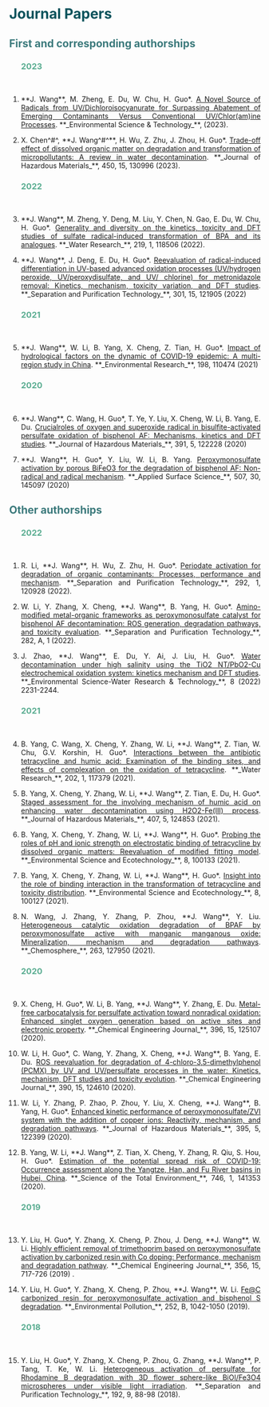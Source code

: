 # <font color=#0A535C>Journal Papers</font>    

## <font color=#3C7A7C>First and corresponding authorships</font>

<ol>
  




### <font color=#5AAD91>2023</font>     
<br>
<li><p style="text-align:justify; text-justify:inter-ideograph;">**J. Wang**, M. Zheng, E. Du, W. Chu, H. Guo*. <a href="https://pubs.acs.org/doi/abs/10.1021/acs.est.2c06327" target="_blank">A Novel Source of Radicals from UV/Dichloroisocyanurate for Surpassing Abatement of Emerging Contaminants Versus Conventional UV/Chlor(am)ine Processes</a>. **_Environmental Science & Technology_**, (2023).</p></li> 








<li><p style="text-align:justify; text-justify:inter-ideograph;">X. Chen^#^, **J. Wang^#^**, H. Wu, Z. Zhu, J. Zhou, H. Guo*. <a href="https://www.sciencedirect.com/science/article/pii/S0304389423002789" target="_blank">Trade-off effect of dissolved organic matter on degradation and transformation of micropollutants: A review in water decontamination</a>. **_Journal of Hazardous Materials_**, 450, 15, 130996 (2023).</p></li>

### <font color=#5AAD91>2022</font>     
<br>
<li><p style="text-align:justify; text-justify:inter-ideograph;">**J. Wang**, M. Zheng, Y. Deng, M. Liu, Y. Chen, N. Gao, E. Du, W. Chu, H. Guo*. <a href="https://www.sciencedirect.com/science/article/pii/S0043135422004602" target="_blank">Generality and diversity on the kinetics, toxicity and DFT studies of sulfate radical-induced transformation of BPA and its analogues</a>. **_Water Research_**, 219, 1, 118506 (2022). </p></li>


<li><p style="text-align:justify; text-justify:inter-ideograph;">**J. Wang**, J. Deng, E. Du, H. Guo*. <a href="https://www.sciencedirect.com/science/article/pii/S1383586622014605" target="_blank">Reevaluation of radical-induced differentiation in UV-based advanced oxidation processes (UV/hydrogen peroxide, UV/peroxydisulfate, and UV/ chlorine) for metronidazole removal: Kinetics, mechanism, toxicity variation, and DFT studies</a>. **_Separation and Purification Technology_**, 301, 15, 121905 (2022) </p></li>





### <font color=#5AAD91>2021</font>
<br>
<li><p style="text-align:justify; text-justify:inter-ideograph;">**J. Wang**, W. Li, B. Yang, X. Cheng, Z. Tian, H. Guo*. <a href="https://www.sciencedirect.com/science/article/pii/S0013935120313712" target="_blank">Impact of hydrological factors on the dynamic of COVID-19 epidemic: A multi-region study in China</a>. **_Environmental Research_**, 198, 110474 (2021) </p></li>

### <font color=#5AAD91>2020</font>
<br>

<li><p style="text-align:justify; text-justify:inter-ideograph;">**J. Wang**, C. Wang, H. Guo*, T. Ye, Y. Liu, X. Cheng, W. Li, B. Yang, E. Du. <a href="https://www.sciencedirect.com/science/article/pii/S0304389420302168" target="_blank">Crucialroles of oxygen and superoxide radical in bisulfite-activated persulfate oxidation of bisphenol AF: Mechanisms, kinetics and DFT studies</a>. **_Journal of Hazardous Materials_**, 391, 5, 122228 (2020) </p></li>


<li><p style="text-align:justify; text-justify:inter-ideograph;">**J. Wang**, H. Guo*, Y. Liu, W. Li, B. Yang. <a href="https://www.sciencedirect.com/science/article/pii/S0169433219339145" target="_blank">Peroxymonosulfate activation by porous BiFeO3 for the degradation of bisphenol AF: Non-radical and radical mechanism</a>. **_Applied Surface Science_**, 507, 30, 145097 (2020)</p></li>

</ol>



## <font color=#3C7A7C>Other authorships</font> 



<ol>



### <font color=#5AAD91>2022</font>
<br>

<li><p style="text-align:justify; text-justify:inter-ideograph;">R. Li, **J. Wang**, H. Wu, Z. Zhu, H. Guo*. <a href="https://www.sciencedirect.com/science/article/pii/S1383586622004853" target="_blank">Periodate activation for degradation of organic contaminants: Processes, performance and mechanism</a>. **_Separation and Purification Technology_**, 292, 1, 120928 (2022). </p></li>




<li><p style="text-align:justify; text-justify:inter-ideograph;">W. Li, Y. Zhang, X. Cheng, **J. Wang**, B. Yang, H. Guo*. <a href="https://www.sciencedirect.com/science/article/pii/S1383586621016737" target="_blank">Amino-modified metal-organic frameworks as peroxymonosulfate catalyst for bisphenol AF decontamination: ROS generation, degradation pathways, and toxicity evaluation</a>. **_Separation and Purification Technology_**, 282, A, 1 (2022). </p></li>




<li><p style="text-align:justify; text-justify:inter-ideograph;">J. Zhao, **J. Wang**, E. Du, Y. Ai, J. Liu, H. Guo*. <a href="https://pubs.rsc.org/en/content/articlelanding/2022/ew/d2ew00322h" target="_blank">Water decontamination under high salinity using the TiO2 NT/PbO2-Cu electrochemical oxidation system: kinetics mechanism and DFT studies</a>. **_Environmental Science-Water Research & Technology_**, 8 (2022) 2231-2244. </p></li>



### <font color=#5AAD91>2021</font>

<br>


<li><p style="text-align:justify; text-justify:inter-ideograph;">B. Yang, C. Wang, X. Cheng, Y. Zhang, W. Li, **J. Wang**, Z. Tian, W. Chu, G.V. Korshin, H. Guo*. <a href="https://www.sciencedirect.com/science/article/pii/S0043135421005777" target="_blank">Interactions between the antibiotic tetracycline and humic acid: Examination of the binding sites, and effects of complexation on the oxidation of tetracycline</a>. **_Water Research_**, 202, 1, 117379 (2021). </p></li>





<li><p style="text-align:justify; text-justify:inter-ideograph;">B. Yang, X. Cheng, Y. Zhang, W. Li, **J. Wang**, Z. Tian, E. Du, H. Guo*. <a href="https://www.sciencedirect.com/science/article/pii/S0304389420328442" target="_blank">Staged assessment for the involving mechanism of humic acid on enhancing water decontamination using H2O2-Fe(III) process</a>. **_Journal of Hazardous Materials_**, 407, 5, 124853 (2021). </p></li>




<li><p style="text-align:justify; text-justify:inter-ideograph;">B. Yang, X. Cheng, Y. Zhang, W. Li, **J. Wang**, H. Guo*. <a href="https://www.sciencedirect.com/science/article/pii/S2666498421000570" target="_blank">Probing the roles of pH and ionic strength on electrostatic binding of tetracycline by dissolved organic matters: Reevaluation of modified fitting model</a>. **_Environmental Science and Ecotechnology_**, 8, 100133 (2021). </p></li>




<li><p style="text-align:justify; text-justify:inter-ideograph;">B. Yang, X. Cheng, Y. Zhang, W. Li, **J. Wang**, H. Guo*. <a href="https://www.sciencedirect.com/science/article/pii/S266649842100051X" target="_blank">Insight into the role of binding interaction in the transformation of tetracycline and toxicity distribution</a>. **_Environmental Science and Ecotechnology_**, 8, 100127 (2021). </p></li>





<li><p style="text-align:justify; text-justify:inter-ideograph;">N. Wang, J. Zhang, Y. Zhang, P. Zhou, **J. Wang**, Y. Liu. <a href="https://www.sciencedirect.com/science/article/pii/S0045653520321457" target="_blank">Heterogeneous catalytic oxidation degradation of BPAF by peroxymonosulfate active with manganic manganous oxide: Mineralization, mechanism and degradation pathways</a>. **_Chemosphere_**, 263, 127950 (2021). </p></li>



### <font color=#5AAD91>2020</font>
<br>

<li><p style="text-align:justify; text-justify:inter-ideograph;">X. Cheng, H. Guo*, W. Li, B. Yang, **J. Wang**, Y. Zhang, E. Du. <a href="https://www.sciencedirect.com/science/article/pii/S1385894720310998" target="_blank">Metal-free carbocatalysis for persulfate activation toward nonradical oxidation: Enhanced singlet oxygen generation based on active sites and electronic property</a>. **_Chemical Engineering Journal_**, 396, 15, 125107 (2020). </p></li>





<li><p style="text-align:justify; text-justify:inter-ideograph;">W. Li, H. Guo*, C. Wang, Y. Zhang, X. Cheng, **J. Wang**, B. Yang, E. Du. <a href="https://www.sciencedirect.com/science/article/pii/S138589472030601X" target="_blank">ROS reevaluation for degradation of 4-chloro-3,5-dimethylphenol (PCMX) by UV and UV/persulfate processes in the water: Kinetics, mechanism, DFT studies and toxicity evolution</a>. **_Chemical Engineering Journal_**, 390, 15, 124610 (2020). </p></li>




<li><p style="text-align:justify; text-justify:inter-ideograph;">W. Li, Y. Zhang, P. Zhao, P. Zhou, Y. Liu, X. Cheng, **J. Wang**, B. Yang, H. Guo*. <a href="https://www.sciencedirect.com/science/article/pii/S1385894720310998" target="_blank">Enhanced kinetic performance of peroxymonosulfate/ZVI system with the addition of copper ions: Reactivity, mechanism, and degradation pathways</a>. **_Journal of Hazardous Materials_**, 395, 5, 122399 (2020). </p></li>




<li><p style="text-align:justify; text-justify:inter-ideograph;">B. Yang, W. Li, **J. Wang**, Z. Tian, X. Cheng, Y. Zhang, R. Qiu, S. Hou, H. Guo*. <a href="https://www.sciencedirect.com/science/article/pii/S0048969720348828" target="_blank">Estimation of the potential spread risk of COVID-19: Occurrence assessment along the Yangtze, Han, and Fu River basins in Hubei, China</a>. **_Science of the Total Environment_**, 746, 1, 141353 (2020). </p></li>



### <font color=#5AAD91>2019</font>
<br>


<li><p style="text-align:justify; text-justify:inter-ideograph;">Y. Liu, H. Guo*, Y. Zhang, X. Cheng, P. Zhou, J. Deng, **J. Wang**, W. Li. <a href="https://www.sciencedirect.com/science/article/pii/S1385894718318035" target="_blank">Highly efficient removal of trimethoprim based on peroxymonosulfate activation by carbonized resin with Co doping: Performance, mechanism and degradation pathway</a>. **_Chemical Engineering Journal_**, 356, 15, 717-726 (2019) . </p></li>




<li><p style="text-align:justify; text-justify:inter-ideograph;">Y. Liu, H. Guo*, Y. Zhang, X. Cheng, P. Zhou, **J. Wang**, W. Li. <a href="https://www.sciencedirect.com/science/article/pii/S0269749119305974" target="_blank">Fe@C carbonized resin for peroxymonosulfate activation and bisphenol S degradation</a>. **_Environmental Pollution_**, 252, B, 1042-1050 (2019). </p></li>



### <font color=#5AAD91>2018</font>
<br>

<li><p style="text-align:justify; text-justify:inter-ideograph;">Y. Liu, H. Guo*, Y. Zhang, X. Cheng, P. Zhou, G. Zhang, **J. Wang**, P. Tang, T. Ke, W. Li. <a href="https://www.sciencedirect.com/science/article/pii/S1383586617329271" target="_blank">Heterogeneous activation of persulfate for Rhodamine B degradation with 3D flower sphere-like BiOI/Fe3O4 microspheres under visible light irradiation</a>. **_Separation and Purification Technology_**, 192, 9, 88-98 (2018). </p></li>





</ol>   





























